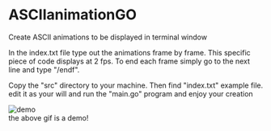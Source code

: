 # ASCIIanimationGO
Create ASCII animations to be displayed in terminal window

In the index.txt file type out the animations frame by frame. This specific piece of code displays at 2 fps. To end each frame simply go to the next line and type "/endf".

Copy the "src" directory to your machine. Then find "index.txt" example file. edit it as your will and run the "main.go" program and enjoy your creation

![demo](https://i.imgur.com/WFLIjEG.gif)
 <br>
the above gif is a demo!
